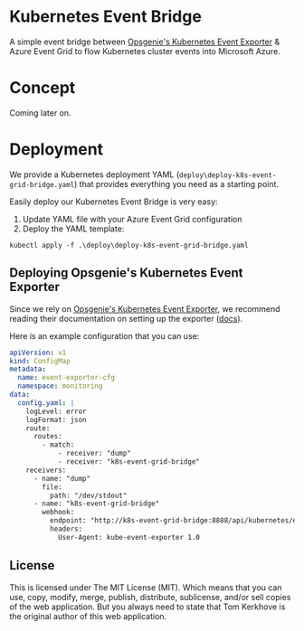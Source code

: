 # Kubernetes Event Bridge

A simple event bridge between [Opsgenie's Kubernetes Event Exporter](https://github.com/opsgenie/kubernetes-event-exporter) & Azure Event Grid to flow Kubernetes cluster events into Microsoft Azure.

# Concept

Coming later on.

# Deployment

We provide a Kubernetes deployment YAML (`deploy\deploy-k8s-event-grid-bridge.yaml`) that provides everything you need as a starting point.

Easily deploy our Kubernetes Event Bridge is very easy:

1. Update YAML file with your Azure Event Grid configuration
2. Deploy the YAML template:

```cli
kubectl apply -f .\deploy\deploy-k8s-event-grid-bridge.yaml
```

## Deploying Opsgenie's Kubernetes Event Exporter

Since we rely on [Opsgenie's Kubernetes Event Exporter](https://github.com/opsgenie/kubernetes-event-exporter), we recommend reading their documentation on setting up the exporter ([docs](https://github.com/opsgenie/kubernetes-event-exporter#deployment)).

Here is an example configuration that you can use:

```yaml
apiVersion: v1
kind: ConfigMap
metadata:
  name: event-exporter-cfg
  namespace: monitoring
data:
  config.yaml: |
    logLevel: error
    logFormat: json
    route:
      routes:
        - match:
            - receiver: "dump"
            - receiver: "k8s-event-grid-bridge"
    receivers:
      - name: "dump"
        file:
          path: "/dev/stdout"
      - name: "k8s-event-grid-bridge"
        webhook:
          endpoint: "http://k8s-event-grid-bridge:8888/api/kubernetes/events/forward"
          headers:
            User-Agent: kube-event-exporter 1.0
```

## License

This is licensed under The MIT License (MIT). Which means that you can use, copy, modify, merge, publish, distribute, sublicense, and/or sell copies of the web application. But you always need to state that Tom Kerkhove is the original author of this web application.